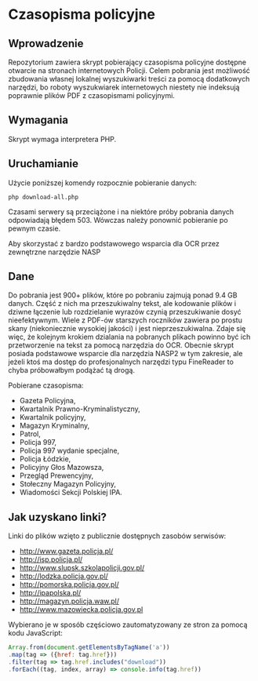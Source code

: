 # Czasopisma policyjne

## Wprowadzenie

Repozytorium zawiera skrypt pobierający czasopisma policyjne dostępne otwarcie na stronach internetowych Policji. Celem pobrania jest możliwość zbudowania własnej lokalnej wyszukiwarki treści za pomocą dodatkowych narzędzi, bo roboty wyszukwiarek internetowych niestety nie indeksują poprawnie plików PDF z czasopismami policyjnymi.

## Wymagania

Skrypt wymaga interpretera PHP.

## Uruchamianie

Użycie poniższej komendy rozpocznie pobieranie danych:

```
php download-all.php
```

Czasami serwery są przeciążone i na niektóre próby pobrania danych odpowiadają błędem 503. Wówczas należy ponownić pobieranie po pewnym czasie.

Aby skorzystać z bardzo podstawowego wsparcia dla OCR przez zewnętrzne narzędzie NASP

## Dane

Do pobrania jest 900+ plików, które po pobraniu zajmują ponad 9.4 GB danych. Część z nich ma przeszukiwalny tekst, ale kodowanie plików i dziwne łączenie lub rozdzielanie wyrazów czynią przeszukiwanie dosyć nieefektywnym. Wiele z PDF-ów starszych roczników zawiera po prostu skany (niekoniecznie wysokiej jakości) i jest nieprzeszukiwalna. Zdaje się więc, że kolejnym krokiem dzialania na pobranych plikach powinno być ich przetworzenie na tekst za pomocą narzędzia do OCR. Obecnie skrypt posiada podstawowe wsparcie dla narzędzia NASP2 w tym zakresie, ale jeżeli ktoś ma dostęp do profesjonalnych narzędzi typu FineReader to chyba próbowałbym podążać tą drogą.

Pobierane czasopisma:

* Gazeta Policyjna,
* Kwartalnik Prawno-Kryminalistyczny,
* Kwartalnik policyjny,
* Magazyn Kryminalny,
* Patrol,
* Policja 997,
* Policja 997 wydanie specjalne,
* Policja Łódzkie,
* Policyjny Głos Mazowsza,
* Przegląd Prewencyjny,
* Stołeczny Magazyn Policyjny,
* Wiadomości Sekcji Polskiej IPA.

## Jak uzyskano linki?

Linki do plików wzięto z publicznie dostępnych zasobów serwisów:
* http://www.gazeta.policja.pl/
* http://isp.policja.pl/
* http://www.slupsk.szkolapolicji.gov.pl/
* http://lodzka.policja.gov.pl/
* http://pomorska.policja.gov.pl/
* http://ipapolska.pl/
* http://magazyn.policja.waw.pl/
* http://www.mazowiecka.policja.gov.pl

Wybierano je w sposób częściowo zautomatyzowany ze stron za pomocą kodu JavaScript:

```JavaScript
Array.from(document.getElementsByTagName('a'))
.map(tag => ({href: tag.href}))
.filter(tag => tag.href.includes("download"))
.forEach((tag, index, array) => console.info(tag.href))
```
